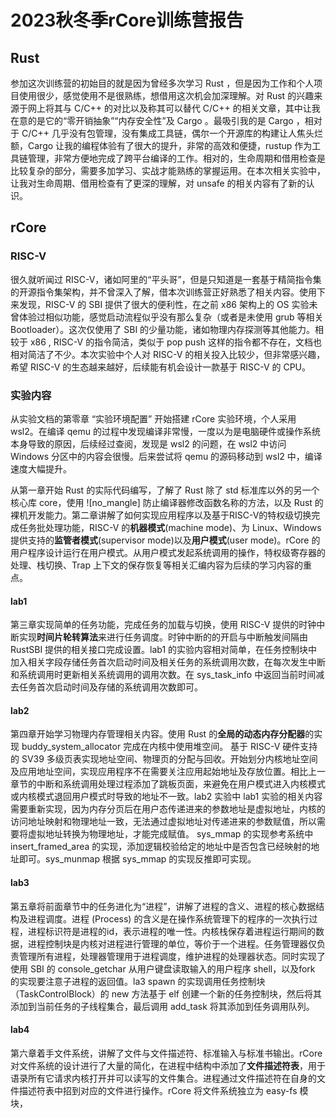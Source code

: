 # 2023秋冬季rCore训练营报告

##  Rust
参加这次训练营的初始目的就是因为曾经多次学习 Rust ，但是因为工作和个人项目使用很少，感觉使用不是很熟练，想借用这次机会加深理解。对 Rust 的兴趣来源于网上将其与 C/C++ 的对比以及称其可以替代 C/C++ 的相关文章，其中让我在意的是它的“零开销抽象”“内存安全性”及 Cargo 。最吸引我的是 Cargo ，相对于 C/C++ 几乎没有包管理，没有集成工具链，偶尔一个开源库的构建让人焦头烂额，Cargo 让我的编程体验有了很大的提升，非常的高效和便捷，rustup 作为工具链管理，非常方便地完成了跨平台编译的工作。相对的，生命周期和借用检查是比较复杂的部分，需要多加学习、实战才能熟练的掌握运用。在本次相关实验中，让我对生命周期、借用检查有了更深的理解，对 unsafe 的相关内容有了新的认识。

## rCore

### RISC-V
很久就听闻过 RISC-V，诸如阿里的“平头哥”，但是只知道是一套基于精简指令集的开源指令集架构，并不曾深入了解，借本次训练营正好熟悉了相关内容。使用下来发现，RISC-V 的 SBI 提供了很大的便利性，在之前 x86 架构上的 OS 实验未曾体验过相似功能，感觉启动流程似乎没有那么复杂（或者是未使用 grub 等相关 Bootloader）。这次仅使用了 SBI 的少量功能，诸如物理内存探测等其他能力。相较于 x86 , RISC-V 的指令简洁，类似于 pop push 这样的指令都不存在，文档也相对简洁了不少。本次实验中个人对 RISC-V 的相关投入比较少，但非常感兴趣，希望 RISC-V 的生态越来越好，后续能有机会设计一款基于 RISC-V 的 CPU。

### 实验内容
从实验文档的第零章 “实验环境配置” 开始搭建 rCore 实验环境，个人采用 wsl2。在编译 qemu 的过程中发现编译非常慢，一度以为是电脑硬件或操作系统本身导致的原因，后续经过查阅，发现是 wsl2 的问题，在 wsl2 中访问 Windows 分区中的内容会很慢。后来尝试将 qemu 的源码移动到 wsl2 中，编译速度大幅提升。

从第一章开始 Rust 的实际代码编写，了解了 Rust 除了 std 标准库以外的另一个核心库 core，使用 ![no_mangle] 防止编译器修改函数名称的方法，以及 Rust 的裸机开发能力。第二章讲解了如何实现应用程序以及基于RISC-V的特权级切换完成任务批处理功能，RISC-V 的**机器模式**(machine mode)、为 Linux、Windows 提供支持的**监管者模式**(supervisor mode)以及**用户模式**(user mode)。rCore 的用户程序设计运行在用户模式。从用户模式发起系统调用的操作，特权级寄存器的处理、栈切换、Trap 上下文的保存恢复等相关汇编内容为后续的学习内容的重点。

#### lab1
第三章实现简单的任务功能，完成任务的加载与切换，使用 RISC-V 提供的时钟中断实现**时间片轮转算法**来进行任务调度。时钟中断的的开启与中断触发间隔由 RustSBI 提供的相关接口完成设置。lab1 的实验内容相对简单，在任务控制块中加入相关字段存储任务首次启动时间及相关任务的系统调用次数，在每次发生中断和系统调用时更新相关系统调用的调用次数。在 sys_task_info 中返回当前时间减去任务首次启动时间及存储的系统调用次数即可。

#### lab2
第四章开始学习物理内存管理相关内容。使用 Rust 的**全局的动态内存分配器**的实现 buddy_system_allocator  完成在内核中使用堆空间。
基于 RISC-V 硬件支持的 SV39 多级页表实现地址空间、物理页的分配与回收。开始划分内核地址空间及应用地址空间，实现应用程序不在需要关注应用起始地址及存放位置。相比上一章节的中断和系统调用处理过程添加了跳板页面，来避免在用户模式进入内核模式或内核模式退回用户模式时导致的地址不一致。lab2 实验中 lab1 实验的相关内容需要重新实现，因为内存分页后在用户态传递进来的参数地址是虚拟地址，内核的访问地址映射和物理地址一致，无法通过虚拟地址对传递进来的参数赋值，所以需要将虚拟地址转换为物理地址，才能完成赋值。
sys_mmap 的实现参考系统中 insert_framed_area 的实现，添加逻辑校验给定的地址中是否包含已经映射的地址即可。sys_munmap 根据 sys_mmap 的实现反推即可实现。

#### lab3
第五章将前面章节中的任务进化为“进程”，讲解了进程的含义、进程的核心数据结构及进程调度。进程 (Process) 的含义是在操作系统管理下的程序的一次执行过程，进程标识符是进程的id，表示进程的唯一性。内核栈保存着进程运行期间的数据，进程控制块是内核对进程进行管理的单位，等价于一个进程。任务管理器仅负责管理所有进程，处理器管理用于进程调度，维护进程的处理器状态。同时实现了使用 SBI 的 console_getchar 从用户键盘读取输入的用户程序 shell，以及fork 的实现要注意子进程的返回值。la3 spawn 的实现调用任务控制块（TaskControlBlock）的 new 方法基于 elf 创建一个新的任务控制块，然后将其添加到当前任务的子线程集合，最后调用 add_task 将其添加到任务调用队列。

#### lab4
第六章着手文件系统，讲解了文件与文件描述符、标准输入与标准书输出。rCore 对文件系统的设计进行了大量的简化，在进程中结构中添加了**文件描述符表**，用于语录所有它请求内核打开并可以读写的文件集合。进程通过文件描述符在自身的文件描述符表中招到对应的文件进行操作。rCore 将文件系统独立为 easy-fs 模块，

